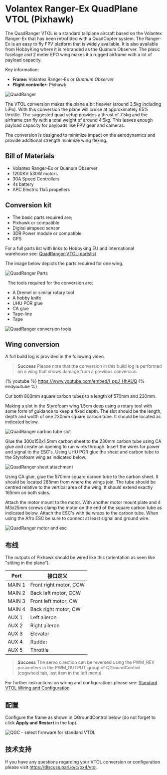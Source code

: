# Volantex Ranger-Ex QuadPlane VTOL (Pixhawk)

The QuadRanger VTOL is a standard tailplane aircraft based on the Volantex Ranger-Ex that has been retrofitted with a QuadCopter system. The Ranger-Ex is an easy to fly FPV platform that is widely available. It is also available from HobbyKing where it is rebranded as the Quanum Observer. The plasic fuselage and 2 meter EPO wing makes it a rugged airframe with a lot of payload capacity.

Key information:

- **Frame:** Volantex Ranger-Ex or *Quanum Observer*
- **Flight controller:** Pixhawk

![QuadRanger](../../images/quadranger_vtol_complete_build.jpg)

The VTOL conversion makes the plane a bit heavier (around 3.5kg including LiPo). With this conversion the plane will cruise at approximately 65% throttle. The suggested quad setup provides a thrust of 7.5kg and the airframe can fly with a total weight of around 4.5kg. This leaves enough payload capacity for payloads like FPV gear and cameras.

The conversion is designed to minimize impact on the aerodynamics and provide additional strength minimize wing flexing.

## Bill of Materials

- Volantex Ranger-Ex or Quanum Observer
- 1200KV 530W motors
- 30A Speed Controllers
- 4s battery
- APC Electric 11x5 propellers

## Conversion kit

- The basic parts required are;
- Pixhawk or compatible
- Digital airspeed sensor
- 3DR Power module or compatible
- GPS

For a full parts list with links to Hobbyking EU and International warehouse see: [QuadRanger-VTOL-partslist](http://px4.io/wp-content/uploads/2016/01/QuadRanger-VTOL-partslist-1.xlsx)

The image below depicts the parts required for one wing.

![QuadRanger Parts](../../images/quadranger_vtol_parts_for_one_wing.jpg)

  The tools required for the conversion are;

- A Dremel or similar rotary tool
- A hobby knife
- UHU POR glue
- CA glue
- Tape-line
- Tape

![QuadRanger conversion tools](../../images/quadranger_vtol_conversion_tools.jpg)

## Wing conversion

A full build log is provided in the following video.

> **Success** Please note that the conversion in this build log is performed on a wing that shows damage from a previous conversion. 

{% youtube %} https://www.youtube.com/embed/l_ppJ_HhAUQ {% endyoutube %}

Cut both 800mm square carbon tubes to a length of 570mm and 230mm.

Making a slot in the Styrofoam wing 1.5cm deep using a rotary tool with some form of guidance to keep a fixed depth. The slot should be the length, depth and width of one 230mm square carbon tube. It should be located as indicated below.

![QuadRanger carbon tube slot](../../images/quadranger_vtol_carbon_tube_slot.jpg)

Glue the 300x150x1.5mm carbon sheet to the 230mm carbon tube using CA glue and create an opening to run wires through. Insert the wires for power and signal to the ESC's. Using UHU POR glue the sheet and carbon tube to the Styrofoam wing as indicated below.

![QuadRanger sheet attachment](../../images/quadranger_vtol_sheet_attachment.jpg)

Using CA glue, glue the 570mm square carbon tube to the carbon sheet. It should be located 285mm from where the wings join. The tube should be centred relative to the vertical area of the wing. It should extend exactly 165mm on both sides.

Attach the motor mount to the motor. With another motor mount plate and 4 M3x25mm screws clamp the motor on the end of the square carbon tube as indicated below. Attach the ESC's with tie wraps to the carbon tube. When using the Afro ESC be sure to connect at least signal and ground wire.

![QuadRanger motor and esc](../../images/quadranger_vtol_motor_and_esc.jpg)

## 布线

The outputs of Pixhawk should be wired like this (orientation as seen like "sitting in the plane").

| Port   | 接口定义                   |
| ------ | ---------------------- |
| MAIN 1 | Front right motor, CCW |
| MAIN 2 | Back left motor, CCW   |
| MAIN 3 | Front left motor, CW   |
| MAIN 4 | Back right motor, CW   |
| AUX 1  | Left aileron           |
| AUX 2  | Right aileron          |
| AUX 3  | Elevator               |
| AUX 4  | Rudder                 |
| AUX 5  | Throttle               |

> **Success** The servo direction can be reversed using the PWM\_REV parameters in the PWM\_OUTPUT group of QGroundControl (cogwheel tab, last item in the left menu)

For further instructions on wiring and configurations please see: [Standard VTOL Wiring and Configuration](../config_vtol/vtol_quad_configuration.md)

## 配置

Configure the frame as shown in QGroundControl below (do not forget to click **Apply and Restart** in the top).

![QGC - select firmware for standard VTOL](../../images/qgc_firmware_standard_vtol_fun_cub_quad.png)

## 技术支持

If you have any questions regarding your VTOL conversion or configuration please visit <https://discuss.px4.io/c/px4/vtol>.

 